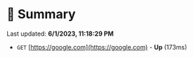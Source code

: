 # 📖 Summary
Last updated: **6/1/2023, 11:18:29 PM**

- `GET` [https://google.com](https://google.com) - **Up** (173ms)
